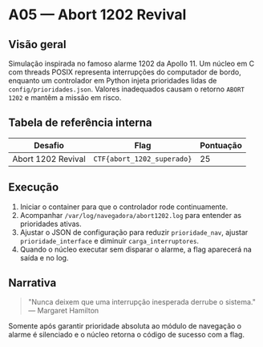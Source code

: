 # A05 — Abort 1202 Revival

## Visão geral
Simulação inspirada no famoso alarme 1202 da Apollo 11. Um núcleo em C com threads POSIX representa interrupções do computador de bordo, enquanto um controlador em Python injeta prioridades lidas de `config/prioridades.json`. Valores inadequados causam o retorno `ABORT 1202` e mantêm a missão em risco.

## Tabela de referência interna

| Desafio | Flag | Pontuação |
| ------- | ----- | --------- |
| Abort 1202 Revival | `CTF{abort_1202_superado}` | 25 |

## Execução
1. Iniciar o container para que o controlador rode continuamente.
2. Acompanhar `/var/log/navegadora/abort1202.log` para entender as prioridades ativas.
3. Ajustar o JSON de configuração para reduzir `prioridade_nav`, ajustar `prioridade_interface` e diminuir `carga_interruptores`.
4. Quando o núcleo executar sem disparar o alarme, a flag aparecerá na saída e no log.

## Narrativa
> "Nunca deixem que uma interrupção inesperada derrube o sistema." — Margaret Hamilton

Somente após garantir prioridade absoluta ao módulo de navegação o alarme é silenciado e o núcleo retorna o código de sucesso com a flag.
